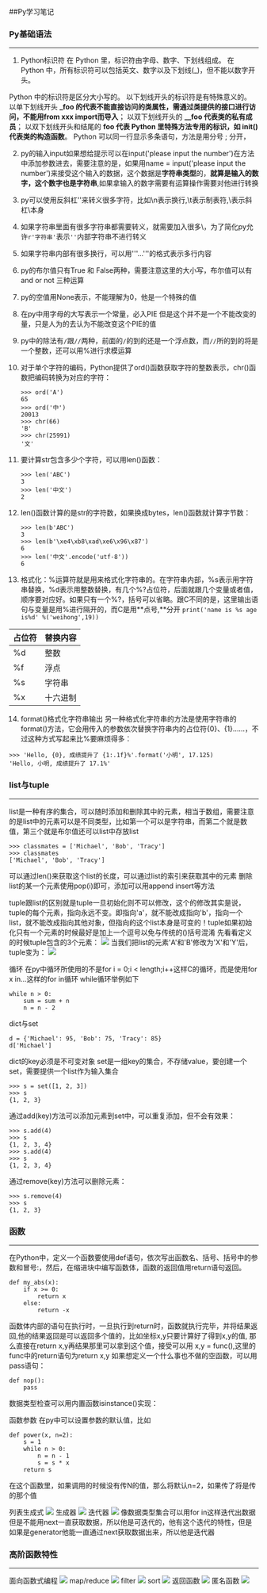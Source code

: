 ##Py学习笔记
### Py基础语法

-------

1. Python标识符
在 Python 里，标识符由字母、数字、下划线组成。
在 Python 中，所有标识符可以包括英文、数字以及下划线(_)，但不能以数字开头。

Python 中的标识符是区分大小写的。
以下划线开头的标识符是有特殊意义的。
    以单下划线开头 **_foo 的代表不能直接访问的类属性，需通过类提供的接口进行访问，不能用from xxx import而导入**；
    以双下划线开头的 **__foo 代表类的私有成员**；
    以双下划线开头和结尾的 **__foo__ 代表 Python 里特殊方法专用的标识，如 __init__() 代表类的构造函数**。
Python 可以同一行显示多条语句，方法是用分号 ; 分开，

2. py的输入input如果想给提示可以在input('please input the number')在方法中添加参数进去，需要注意的是，如果用name = input('please input the number')来接受这个输入的数据，这个数据是**字符串类型**的，**就算是输入的数字，这个数字也是字符串**,如果拿输入的数字需要有运算操作需要对他进行转换

3. py可以使用反斜杠'\'来转义很多字符，比如\n表示换行,\t表示制表符,\\表示斜杠\本身
4. 如果字符串里面有很多字符串都需要转义，就需要加入很多\，为了简化py允许`r'字符串'`表示`''`内部字符串不进行转义
5. 如果字符串内部有很多换行，可以用'''...'''的格式表示多行内容
6. py的布尔值只有True 和 False两种，需要注意这里的大小写，布尔值可以有and or not 三种运算
7. py的空值用None表示，不能理解为0，他是一个特殊的值
8. 在py中用字母的大写表示一个常量，必入PIE 但是这个并不是一个不能改变的量，只是人为的去认为不能改变这个PIE的值
9. py中的除法有`/`跟`//`两种，前面的`/`的到的还是一个浮点数，而`//`所的到的将是一个整数，还可以用%进行求模运算
10. 对于单个字符的编码，Python提供了ord()函数获取字符的整数表示，chr()函数把编码转换为对应的字符：

    ```
    >>> ord('A')
    65
    >>> ord('中')
    20013
    >>> chr(66)
    'B'
    >>> chr(25991)
    '文'
    ```

11. 要计算str包含多少个字符，可以用len()函数：
    
    ```
    >>> len('ABC')
    3
    >>> len('中文')
    2
    ```
12. len()函数计算的是str的字符数，如果换成bytes，len()函数就计算字节数：
    
    ```
    >>> len(b'ABC')
    3
    >>> len(b'\xe4\xb8\xad\xe6\x96\x87')
    6
    >>> len('中文'.encode('utf-8'))
    6
    ```
13. 格式化：%运算符就是用来格式化字符串的。在字符串内部，%s表示用字符串替换，%d表示用整数替换，有几个%?占位符，后面就跟几个变量或者值，顺序要对应好。如果只有一个%?，括号可以省略。跟C不同的是，这里输出语句与变量是用%进行隔开的，而C是用**点号,**分开
    `print('name is %s age is%d' %('weihong',19))`
    
|   占位符 |   替换内容    |
|   --- |   ---     |
|   %d  |   整数  |
|   %f  |   浮点  |
|   %s  |   字符串 |
|   %x  |   十六进制    |
    
14. format()格式化字符串输出
另一种格式化字符串的方法是使用字符串的format()方法，它会用传入的参数依次替换字符串内的占位符{0}、{1}……，不过这种方式写起来比%要麻烦得多：

```
>>> 'Hello, {0}, 成绩提升了 {1:.1f}%'.format('小明', 17.125)
'Hello, 小明, 成绩提升了 17.1%'
```
### list与tuple

-------

list是一种有序的集合，可以随时添加和删除其中的元素，相当于数组，需要注意的是list中的元素可以是不同类型，比如第一个可以是字符串，而第二个就是数值，第三个就是布尔值还可以list中存放list

```
>>> classmates = ['Michael', 'Bob', 'Tracy']
>>> classmates
['Michael', 'Bob', 'Tracy']
```
可以通过len()来获取这个list的长度，可以通过list的索引来获取其中的元素
删除list的某一个元素使用pop(i)即可，添加可以用append insert等方法

tuple跟list的区别就是tuple一旦初始化则不可以修改，这个的修改其实是说，tuple的每个元素，指向永远不变。即指向'a'，就不能改成指向'b'，指向一个list，就不能改成指向其他对象，但指向的这个list本身是可变的！tuple如果初始化只有一个元素的时候最好是加上一个逗号以免与传统的()括号混淆
先看看定义的时候tuple包含的3个元素：
![](https://ws3.sinaimg.cn/large/006tNc79gy1fqi1ipm6cmj309q078mxb.jpg)
当我们把list的元素'A'和'B'修改为'X'和'Y'后，tuple变为：
![](https://ws1.sinaimg.cn/large/006tNc79gy1fqi1j8ft6aj309q078mxb.jpg)

循环
在py中循环所使用的不是for i = 0;i < length;i++这样C的循环，而是使用for x in...这样的for in循环
while循环举例如下

```
while n > 0:
    sum = sum + n
    n = n - 2
```
dict与set

```
d = {'Michael': 95, 'Bob': 75, 'Tracy': 85}
d['Michael']
```
dict的key必须是不可变对象
set是一组key的集合，不存储value，要创建一个set，需要提供一个list作为输入集合
 
```
>>> s = set([1, 2, 3])
>>> s
{1, 2, 3}
```
通过add(key)方法可以添加元素到set中，可以重复添加，但不会有效果：

```
>>> s.add(4)
>>> s
{1, 2, 3, 4}
>>> s.add(4)
>>> s
{1, 2, 3, 4}
```
通过remove(key)方法可以删除元素：

```
>>> s.remove(4)
>>> s
{1, 2, 3}
```
### 函数

-------

在Python中，定义一个函数要使用def语句，依次写出函数名、括号、括号中的参数和冒号:，然后，在缩进块中编写函数体，函数的返回值用return语句返回。

```
def my_abs(x):
    if x >= 0:
        return x
    else:
        return -x
```
函数体内部的语句在执行时，一旦执行到return时，函数就执行完毕，并将结果返回,他的结果返回是可以返回多个值的，比如坐标x,y只要计算好了得到x,y的值, 那么直接在return x,y再结果那里可以拿到这个值，接受可以用 x,y = func(),这里的func中的return语句为return x,y
如果想定义一个什么事也不做的空函数，可以用pass语句：

```
def nop():
    pass
```
数据类型检查可以用内置函数isinstance()实现：

函数参数
在py中可以设置参数的默认值，比如

```
def power(x, n=2):
    s = 1
    while n > 0:
        n = n - 1
        s = s * x
    return s
```
在这个函数里，如果调用的时候没有传N的值，那么将默认n=2，如果传了将是传的那个值

列表生成式
![](https://ws2.sinaimg.cn/large/006tNc79gy1fqmlkogwc9j31cq24awsu.jpg)
生成器
![](https://ws2.sinaimg.cn/large/006tNc79gy1fqmodivw3cj31ce5zq7wh.jpg)
迭代器
![](https://ws1.sinaimg.cn/large/006tNc79gy1fqmojpqekvj31cg2iyh2y.jpg)
像数据类型集合可以用for in这样迭代出数据但是不能用next一直获取数据，所以他是可迭代的，他有这个迭代的特性，但是如果是generator他能一直通过next获取数据出来，所以他是迭代器

### 高阶函数特性

-------
面向函数式编程
![](https://ws1.sinaimg.cn/large/006tNc79gy1fqmor6tdyhj31cm2ly4dz.jpg)
map/reduce
![](https://ws3.sinaimg.cn/large/006tNc79gy1fqmpnwsj9oj31as492e3w.jpg)
filter
![](https://ws3.sinaimg.cn/large/006tNc79gy1fqmpnwsj9oj31as492e3w.jpg)
sort
![](https://ws3.sinaimg.cn/large/006tNc79gy1fqmq6c6ne0j31as2iwwv8.jpg)
返回函数
![](https://ws1.sinaimg.cn/large/006tNc79gy1fqmqaddvwnj31b24ci1gt.jpg)
匿名函数
![](https://ws4.sinaimg.cn/large/006tNc79gy1fqmqd4tsvwj31as0zqjy4.jpg)








